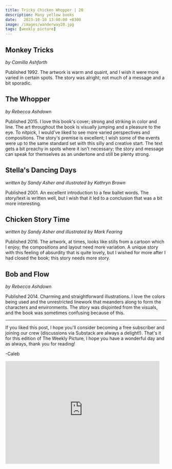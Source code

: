 ```yaml
---
title: Tricky Chicken Whopper | 20
description: Many yellow books
date:   2023-10-10 13:00:00 +0300
image: /images/wanderway20.jpg
tags: [weekly picture]
---
```


## Monkey Tricks

*by Camilla Ashforth*

Published 1992. The artwork is warm and quaint, and I wish it were more varied in certain spots. The story was alright; not much of a message and a bit sporadic.

## The Whopper

*by Rebecca Ashdown*

Published 2015. I love this book's cover; strong and striking in color and line. The art throughout the book is visually jumping and a pleasure to the eye. To nitpick, I would've liked to see more varied perspectives and compositions. The story's premise is excellent; I wish some of the events were up to the same standard set with this silly and creative start. The text gets a bit preachy in spots where it isn't necessary; the story and message can speak for themselves as an undertone and still be plenty strong.

## Stella's Dancing Days

*written by Sandy Asher and illustrated by Kathryn Brown*

Published 2001. An excellent introduction to a few ballet words. The story/text is written well, but I wish that it led to a conclusion that was a bit more interesting.

## Chicken Story Time

*written by Sandy Asher and illustrated by Mark Fearing*

Published 2016. The artwork, at times, looks like stills from a cartoon which I enjoy; the compositions and layout need more variation. A unique story with this feeling of absurdity that is quite lovely, but I wished for more after I had closed the book; this story needs more story.

## Bob and Flow

*by Rebecca Ashdown*

Published 2014. Charming and straightforward illustrations. I love the colors being used and the unrestricted linework that meanders along to form the characters and environments. The story was disjointed from the visuals, and the book was sometimes confusing because of this.

***

If you liked this post, I hope you'll consider becoming a free subscriber and joining our crew (discussions via Substack are always a delight!). That's it for this edition of The Weekly Picture, I hope you have a wonderful day and as always, thank you for reading!

-Caleb
    
<iframe src="https://thewanderway.substack.com/embed" width="480" height="320" style="border:1px solid #EEE; background:white;" frameborder="0" scrolling="no"></iframe>
